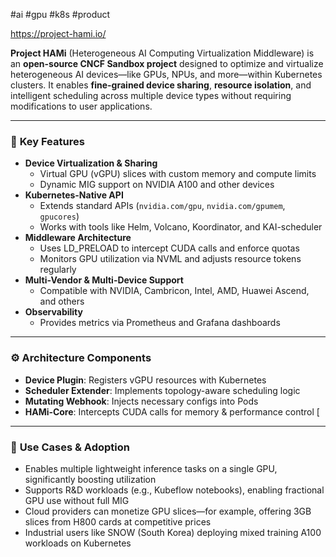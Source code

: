 #ai #gpu #k8s #product 

https://project-hami.io/

**Project HAMi** (Heterogeneous AI Computing Virtualization Middleware) is an **open-source CNCF Sandbox project** designed to optimize and virtualize heterogeneous AI devices—like GPUs, NPUs, and more—within Kubernetes clusters. It enables **fine-grained device sharing**, **resource isolation**, and intelligent scheduling across multiple device types without requiring modifications to user applications.

---
### 🔑 **Key Features**

- **Device Virtualization & Sharing**
    - Virtual GPU (vGPU) slices with custom memory and compute limits
    - Dynamic MIG support on NVIDIA A100 and other devices 
- **Kubernetes-Native API**
    - Extends standard APIs (`nvidia.com/gpu`, `nvidia.com/gpumem`, `gpucores`)
    - Works with tools like Helm, Volcano, Koordinator, and KAI-scheduler 
- **Middleware Architecture**
    - Uses LD_PRELOAD to intercept CUDA calls and enforce quotas
    - Monitors GPU utilization via NVML and adjusts resource tokens regularly 
- **Multi-Vendor & Multi-Device Support**
    - Compatible with NVIDIA, Cambricon, Intel, AMD, Huawei Ascend, and others 
- **Observability**
    - Provides metrics via Prometheus and Grafana dashboards 

---

### ⚙️ **Architecture Components**

- **Device Plugin**: Registers vGPU resources with Kubernetes
- **Scheduler Extender**: Implements topology-aware scheduling logic
- **Mutating Webhook**: Injects necessary configs into Pods
- **HAMi‑Core**: Intercepts CUDA calls for memory & performance control [

---

### 🚀 **Use Cases & Adoption**

- Enables multiple lightweight inference tasks on a single GPU, significantly boosting utilization 
- Supports R&D workloads (e.g., Kubeflow notebooks), enabling fractional GPU use without full MIG
- Cloud providers can monetize GPU slices—for example, offering 3GB slices from H800 cards at competitive prices
- Industrial users like SNOW (South Korea) deploying mixed training A100 workloads on Kubernetes
